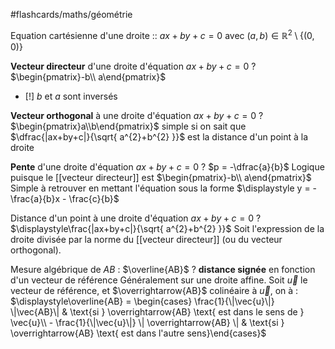 #flashcards/maths/géométrie

Equation cartésienne d'une droite :: $ax + by +c = 0$ avec $(a, b) \in \mathbb{R}^{2} \setminus \{ (0, 0) \}$
<!--SR:!2025-04-23,667,290-->

**Vecteur directeur** d'une droite d'équation $ax+by+c = 0$
?
$\begin{pmatrix}-b\\ a\end{pmatrix}$
 - [!] $b$ et $a$ sont inversés
<!--SR:!2023-07-03,7,230-->

**Vecteur orthogonal** à une droite d'équation $ax + by +c = 0$ 
?
$\begin{pmatrix}a\\b\end{pmatrix}$
simple si on sait que $\dfrac{|ax+by+c|}{\sqrt{ a^{2}+b^{2} }}$ est la distance d'un point à la droite
<!--SR:!2024-02-06,225,250-->

**Pente** d'une droite d'équation $ax+by+c = 0$
?
$p = -\dfrac{a}{b}$
Logique puisque le [[vecteur directeur]] est $\begin{pmatrix}-b\\ a\end{pmatrix}$
Simple à retrouver en mettant l'équation sous la forme $\displaystyle y = - \frac{a}{b}x - \frac{c}{b}$
<!--SR:!2023-07-04,8,210-->


Distance d'un point à une droite d'équation $ax+by+c = 0$
?
$\displaystyle\frac{|ax+by+c|}{\sqrt{ a^{2}+b^{2} }}$
Soit l'expression de la droite divisée par la norme du [[vecteur directeur]] (ou du vecteur orthogonal).
<!--SR:!2023-07-02,6,230-->

Mesure algébrique de $AB$ : $\overline{AB}$
?
**distance signée** en fonction d'un vecteur de référence
Généralement sur une droite affine.
Soit $\vec{u}$ le vecteur de référence, et $\overrightarrow{AB}$ colinéaire à $\vec{u}$, on à :
$\displaystyle\overline{AB} = \begin{cases} \frac{1}{\|\vec{u}\|} \|\vec{AB}\| & \text{si } \overrightarrow{AB} \text{ est dans le sens de } \vec{u}\\ - \frac{1}{\|\vec{u}\|} \| \overrightarrow{AB} \| & \text{si } \overrightarrow{AB}  \text{ est dans l'autre sens}\end{cases}$
<!--SR:!2024-02-25,244,270-->



